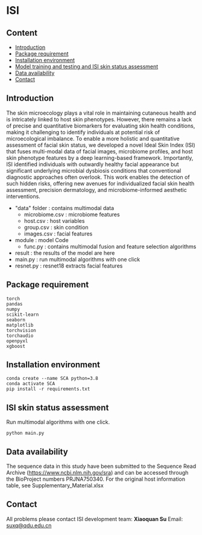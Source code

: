 # ISI

## Content

- [Introduction](#introduction)
- [Package requirement](#package-requirement)
- [Installation environment](#Installation-environment)
- [Model training and testing and ISI skin status assessment](#Model-training-and-testing-and-ISI-skin-status-assessment)
- [Data availability](#data-availability)
- [Contact](#Contact)

## Introduction

The skin microecology plays a vital role in maintaining cutaneous health and is intricately linked to host skin phenotypes. However, there remains a lack of precise and quantitative biomarkers for evaluating skin health conditions, making it challenging to identify individuals at potential risk of microecological imbalance. To enable a more holistic and quantitative assessment of facial skin status, we developed a novel Ideal Skin Index (ISI) that fuses multi-modal data of facial images, microbiome profiles, and host skin phenotype features by a deep learning-based framework. Importantly, ISI identified individuals with outwardly healthy facial appearance but significant underlying microbial dysbiosis conditions that conventional diagnostic approaches often overlook. This work enables the detection of such hidden risks, offering new avenues for individualized facial skin health assessment, precision dermatology, and microbiome-informed aesthetic interventions.

- "data" folder : contains multimodal data
  - microbiome.csv : microbiome features
  - host.csv : host variables
  - group.csv : skin condition
  - images.csv :  facial features
- module : model Code
  - func.py : contains multimodal fusion and feature selection algorithms
- result : the results of the model are here
- main.py : run multimodal algorithms with one click
- resnet.py : resnet18 extracts facial features

## Package requirement

```
torch
pandas
numpy
scikit-learn
seaborn
matplotlib
torchvision
torchaudio
openpyxl
xgboost
```

## Installation environment

```
conda create --name SCA python=3.8
conda activate SCA
pip install -r requirements.txt
```

## ISI skin status assessment

Run multimodal algorithms with one click.

```
python main.py
```

## Data availability

The sequence data in this study have been submitted to the Sequence Read Archive (https://www.ncbi.nlm.nih.gov/sra) and can be accessed through the BioProject numbers PRJNA750340. For the original host information table, see Supplementary_Material.xlsx

## Contact

All problems please contact ISI development team: **Xiaoquan Su**  Email: [suxq@qdu.edu.cn](mailto:suxq@qdu.edu.cn)
